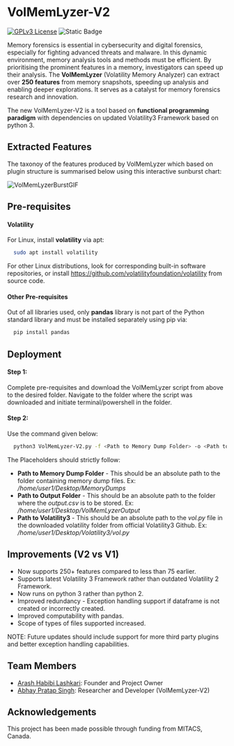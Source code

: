 
# VolMemLyzer-V2
[![GPLv3 License](https://img.shields.io/badge/License-GPL%20v3-yellow.svg)](https://opensource.org/licenses/) ![Static Badge](https://img.shields.io/badge/Tech_Stack-Volatility-red?link=https%3A%2F%2Fgithub.com%2Fvolatilityfoundation%2Fvolatility)


Memory forensics is essential in cybersecurity and digital forensics, especially for fighting advanced threats and malware. In this dynamic environment, memory analysis tools and methods must be efficient. By prioritising the prominent features in a memory, investigators can speed up their analysis.
The **VolMemLyzer** (Volatility Memory Analyzer) can extract over **250 features** from memory snapshots, speeding up analysis and enabling deeper explorations. It serves as a catalyst for memory forensics research and innovation.

The new VolMemLyzer-V2 is a tool based on **functional programming paradigm** with dependencies on updated Volatility3 Framework based on python 3.

## Extracted Features

The taxonoy of the features produced by VolMemLyzer which based on plugin structure is summarised below using this interactive sunburst chart:


![VolMemLyzerBurstGIF](https://github.com/ahlashkari/Temp-Volmemlyzer-Python-03/assets/103462177/7157ebd8-499c-43d3-9680-354070e2376b)


## Pre-requisites

#### Volatility

For Linux, install **volatility** via apt:
```bash
  sudo apt install volatility 
```
For other Linux distributions, look for corresponding built-in software repositories, or install https://github.com/volatilityfoundation/volatility from source code.
#### Other Pre-requisites

Out of all libraries used, only **pandas** library is not part of the Python standard library and must be installed separately using pip via:
```bash
  pip install pandas
```


## Deployment

#### Step 1:
Complete pre-requisites and download the VolMemLyzer script from above to the desired folder. Navigate to the folder where the script was downloaded and initiate terminal/powershell in the folder.

#### Step 2:
Use the command given below:

```bash
  python3 VolMemLyzer-V2.py -f <Path to Memory Dump Folder> -o <Path to Output Folder> -V <Path to Volatility3>
```

The Placeholders should strictly follow:
- **Path to Memory Dump Folder** - This should be an absolute path to the folder containing memory dump files. Ex: */home/user1/Desktop/MemoryDumps*
- **Path to Output Folder** - This should be an absolute path to the folder where the *output.csv* is to be stored. Ex: */home/user1/Desktop/VolMemLyzerOutput*
- **Path to Volatility3** - This should be an absolute path to the *vol.py* file in the downloaded volatility folder from official Volatility3 Github. Ex: */home/user1/Desktop/Volatility3/vol.py*




## Improvements (V2 vs V1)


- Now supports 250+ features compared to less than 75 earlier.
- Supports latest Volatility 3 Framework rather than outdated Volatility 2 Framework.
- Now runs on python 3 rather than python 2.
- Improved redundancy - Exception handling support if dataframe is not created or incorrectly created.
- Improved computability with pandas.
- Scope of types of files supported increased.

NOTE: Future updates should include support for more third party plugins and better exception handling capabilities.


## Team Members
- [Arash Habibi Lashkari](https://github.com/ahlashkari): Founder and Project Owner
- [Abhay Pratap Singh](https://github.com/Abhay-Sengar): Researcher and Developer (VolMemLyzer-V2)


## Acknowledgements

This project has been made possible through funding from MITACS, Canada.
